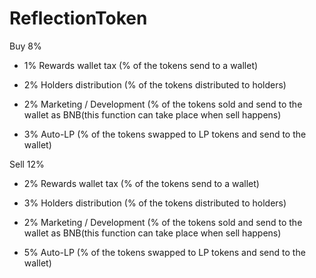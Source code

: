 # ReflectionToken

Buy 8%

- 1% Rewards wallet tax (% of the tokens send to a wallet)

- 2% Holders distribution (% of the tokens distributed to holders)

- 2% Marketing / Development (% of the tokens sold and send to the wallet as BNB(this function can take place when sell happens)

- 3% Auto-LP (% of the tokens swapped to LP tokens and send to the wallet)



Sell 12%

- 2% Rewards wallet tax (% of the tokens send to a wallet)

- 3% Holders distribution (% of the tokens distributed to holders)

- 2% Marketing / Development (% of the tokens sold and send to the wallet as BNB(this function can take place when sell happens)

- 5% Auto-LP (% of the tokens swapped to LP tokens and send to the wallet)
